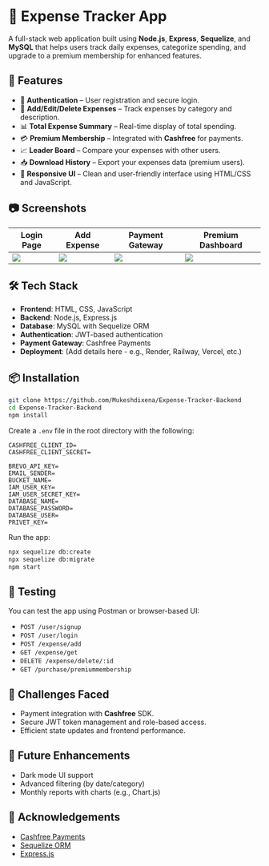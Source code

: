 # 💸 Expense Tracker App

A full-stack web application built using **Node.js**, **Express**, **Sequelize**, and **MySQL** that helps users track daily expenses, categorize spending, and upgrade to a premium membership for enhanced features.

## 🚀 Features

* 🔐 **Authentication** – User registration and secure login.
* 📝 **Add/Edit/Delete Expenses** – Track expenses by category and description.
* 📊 **Total Expense Summary** – Real-time display of total spending.
* 💳 **Premium Membership** – Integrated with **Cashfree** for payments.
* 📈 **Leader Board** – Compare your expenses with other users.
* 📥 **Download History** – Export your expenses data (premium users).
* 🔁 **Responsive UI** – Clean and user-friendly interface using HTML/CSS and JavaScript.

## 📷 Screenshots

| Login Page                   | Add Expense                     | Payment Gateway                | Premium Dashboard              |
| ---------------------------- | ------------------------------- | ------------------------------ | ------------------------------ |
| ![](./screenshots/login.png) | ![](./screenshots/expenses.png) | ![](./screenshots/payment.png) | ![](./screenshots/premium.png) |

## 🛠️ Tech Stack

* **Frontend**: HTML, CSS, JavaScript
* **Backend**: Node.js, Express.js
* **Database**: MySQL with Sequelize ORM
* **Authentication**: JWT-based authentication
* **Payment Gateway**: Cashfree Payments
* **Deployment**: (Add details here - e.g., Render, Railway, Vercel, etc.)

## 📦 Installation

```bash
git clone https://github.com/Mukeshdixena/Expense-Tracker-Backend
cd Expense-Tracker-Backend
npm install
```

Create a `.env` file in the root directory with the following:

```env
CASHFREE_CLIENT_ID=
CASHFREE_CLIENT_SECRET=

BREVO_API_KEY=
EMAIL_SENDER=
BUCKET_NAME=
IAM_USER_KEY=
IAM_USER_SECRET_KEY=
DATABASE_NAME=
DATABASE_PASSWORD=
DATABASE_USER=
PRIVET_KEY=
```

Run the app:

```bash
npx sequelize db:create
npx sequelize db:migrate
npm start
```

## 🧪 Testing

You can test the app using Postman or browser-based UI:

* `POST /user/signup`
* `POST /user/login`
* `POST /expense/add`
* `GET /expense/get`
* `DELETE /expense/delete/:id`
* `GET /purchase/premiummembership`

## 🧠 Challenges Faced

* Payment integration with **Cashfree** SDK.
* Secure JWT token management and role-based access.
* Efficient state updates and frontend performance.

## 📌 Future Enhancements

* Dark mode UI support
* Advanced filtering (by date/category)
* Monthly reports with charts (e.g., Chart.js)

## 🙌 Acknowledgements

* [Cashfree Payments](https://www.cashfree.com/)
* [Sequelize ORM](https://sequelize.org/)
* [Express.js](https://expressjs.com/)

